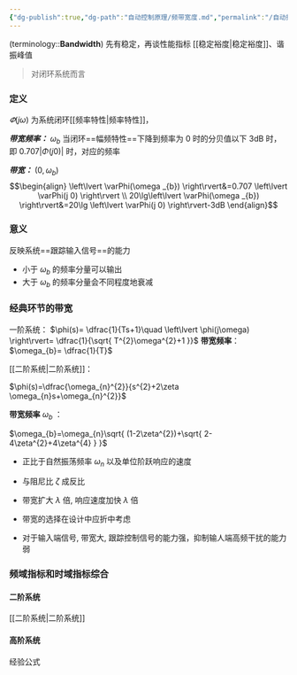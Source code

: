 ```yaml
---
{"dg-publish":true,"dg-path":"自动控制原理/频带宽度.md","permalink":"/自动控制原理/频带宽度/","dgPassFrontmatter":true,"noteIcon":"","created":"2024-05-20T13:11:25.653+08:00","updated":"2024-09-03T23:49:04.102+08:00"}
---
```


(terminology::**Bandwidth**)
先有稳定，再谈性能指标
[[稳定裕度\|稳定裕度]]、谐振峰值
>对闭环系统而言


### 定义
$\varPhi(j\omega)$ 为系统闭环[[频率特性\|频率特性]]，

***带宽频率：***  $\omega_{b}$
当闭环==幅频特性==下降到频率为 0 时的分贝值以下 3dB 时，即 $0.707\left\lvert  \Phi(j 0) \right\rvert$ 时，对应的频率 


***带宽：*** $(0,\omega_{b})$
$$\begin{align}
\left\lvert  \varPhi(\omega _{b}) \right\rvert&=0.707 \left\lvert  \varPhi(j 0) \right\rvert \\
20\lg\left\lvert  \varPhi(\omega _{b}) \right\rvert&=20\lg \left\lvert  \varPhi(j 0) \right\rvert-3dB
\end{align}$$

### 意义
反映系统==跟踪输入信号==的能力
- 小于 $\omega_{b}$ 的频率分量可以输出
- 大于 $\omega_{b}$ 的频率分量会不同程度地衰减

### 经典环节的带宽

一阶系统：
$\phi(s)= \dfrac{1}{Ts+1}\quad \left\lvert  \phi(j\omega) \right\rvert= \dfrac{1}{\sqrt{ T^{2}\omega^{2}+1 }}$
**带宽频率**： $\omega_{b}= \dfrac{1}{T}$


[[二阶系统\|二阶系统]]：

$\phi(s)=\dfrac{\omega_{n}^{2}}{s^{2}+2\zeta \omega_{n}s+\omega_{n}^{2}}$


**带宽频率** $\omega_{b}$ ：

$\omega_{b}=\omega_{n}\sqrt{ (1-2\zeta^{2})+\sqrt{ 2-4\zeta^{2}+4\zeta^{4} } }$

- 正比于自然振荡频率 $\omega_{n}$    以及单位阶跃响应的速度
- 与阻尼比 $\zeta$ 成反比


- 带宽扩大 $\lambda$  倍, 响应速度加快 $\lambda$ 倍 
- 带宽的选择在设计中应折中考虑 
- 对于输入端信号, 带宽大, 跟踪控制信号的能力强，抑制输人端高频干扰的能力弱

### 频域指标和时域指标综合
#### 二阶系统
[[二阶系统\|二阶系统]]

#### 高阶系统
经验公式

